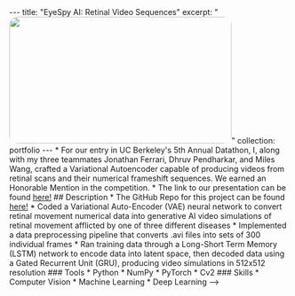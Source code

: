 <!-->
---
title: "EyeSpy AI: Retinal Video Sequences"
excerpt: "<img style='border-radius:15px; width: 400px; height: 228.57px;' src='../images/eye.png'>"

collection: portfolio
---

* For our entry in UC Berkeley's 5th Annual Datathon, I, along with my three teammates Jonathan Ferrari, Dhruv Pendharkar, and Miles Wang, crafted a Variational Autoencoder capable of producing videos from retinal scans and their numerical frameshift sequences. We earned an Honorable Mention in the competition.
* The link to our presentation can be found <a href = "https://docs.google.com/presentation/d/1fZJEeBDwHreNEdTuemGBR1qd5tEJIVjMFvc1yjGkomQ/edit?usp=sharing" target = "_blank">here!</a>


## Description 
* The GitHub Repo for this project can be found <a href = "https://github.com/jonathanferrari/datathon-cv" target = "_blank">here!</a>
* Coded a Variational Auto-Encoder (VAE) neural network to convert retinal movement numerical data into generative AI video simulations of retinal movement afflicted by one of three different diseases
* Implemented a data preprocessing pipeline that converts .avi files into sets of 300 individual frames
* Ran training data through a Long-Short Term Memory (LSTM) network to encode data into latent space, then decoded data using a Gated Recurrent Unit (GRU), producing video simulations in 512x512 resolution

### Tools
* Python 
* NumPy
* PyTorch
* Cv2

### Skills
* Computer Vision 
* Machine Learning 
* Deep Learning
-->
